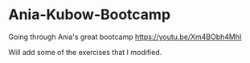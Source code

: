 # Ania-Kubow-Bootcamp
Going through Ania's great bootcamp
https://youtu.be/Xm4BObh4MhI

Will add some of the exercises that I modified.
